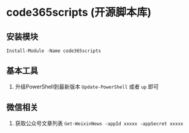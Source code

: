 # code365scripts (开源脚本库)

## 安装模块 

`Install-Module -Name code365scripts`

## 基本工具

1. 升级PowerShell到最新版本  `Update-PowerShell` 或者 `up` 即可


## 微信相关

1. 获取公众号文章列表 `Get-WeixinNews -appId xxxxx -appSecret xxxxx`

